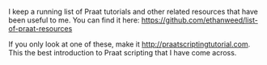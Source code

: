 I keep a running list of Praat tutorials and other related resources that have been useful to me. You can find it here: https://github.com/ethanweed/list-of-praat-resources

If you only look at one of these, make it http://praatscriptingtutorial.com. This the best introduction to Praat scripting that I have come across.
